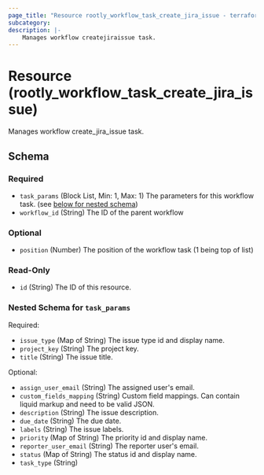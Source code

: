 ```yaml
---
page_title: "Resource rootly_workflow_task_create_jira_issue - terraform-provider-rootly"
subcategory:
description: |-
    Manages workflow createjiraissue task.
---
```


# Resource (rootly_workflow_task_create_jira_issue)

Manages workflow create_jira_issue task.

<!-- schema generated by tfplugindocs -->
## Schema

### Required

- `task_params` (Block List, Min: 1, Max: 1) The parameters for this workflow task. (see [below for nested schema](#nestedblock--task_params))
- `workflow_id` (String) The ID of the parent workflow

### Optional

- `position` (Number) The position of the workflow task (1 being top of list)

### Read-Only

- `id` (String) The ID of this resource.

<a id="nestedblock--task_params"></a>
### Nested Schema for `task_params`

Required:

- `issue_type` (Map of String) The issue type id and display name.
- `project_key` (String) The project key.
- `title` (String) The issue title.

Optional:

- `assign_user_email` (String) The assigned user's email.
- `custom_fields_mapping` (String) Custom field mappings. Can contain liquid markup and need to be valid JSON.
- `description` (String) The issue description.
- `due_date` (String) The due date.
- `labels` (String) The issue labels.
- `priority` (Map of String) The priority id and display name.
- `reporter_user_email` (String) The reporter user's email.
- `status` (Map of String) The status id and display name.
- `task_type` (String)
